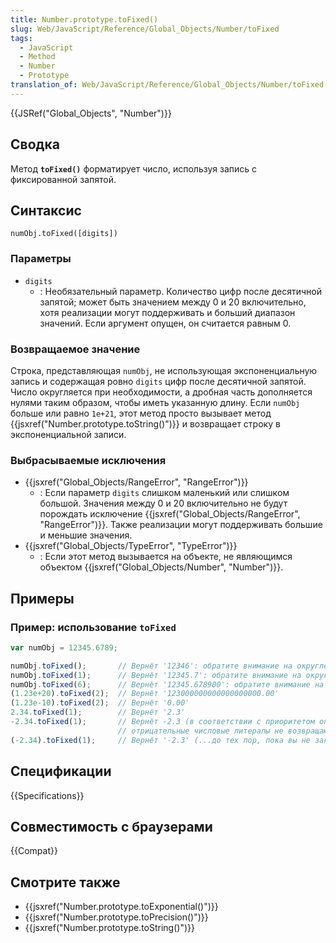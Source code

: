 ```yaml
---
title: Number.prototype.toFixed()
slug: Web/JavaScript/Reference/Global_Objects/Number/toFixed
tags:
  - JavaScript
  - Method
  - Number
  - Prototype
translation_of: Web/JavaScript/Reference/Global_Objects/Number/toFixed
---
```


{{JSRef("Global_Objects", "Number")}}

## Сводка

Метод **`toFixed()`** форматирует число, используя запись с фиксированной запятой.

## Синтаксис

```
numObj.toFixed([digits])
```

### Параметры

- `digits`
  - : Необязательный параметр. Количество цифр после десятичной запятой; может быть значением между 0 и 20 включительно, хотя реализации могут поддерживать и больший диапазон значений. Если аргумент опущен, он считается равным 0.

### Возвращаемое значение

Строка, представляющая `numObj`, не использующая экспоненциальную запись и содержащая ровно `digits` цифр после десятичной запятой. Число округляется при необходимости, а дробная часть дополняется нулями таким образом, чтобы иметь указанную длину. Если `numObj` больше или равно `1e+21`, этот метод просто вызывает метод {{jsxref("Number.prototype.toString()")}} и возвращает строку в экспоненциальной записи.

### Выбрасываемые исключения

- {{jsxref("Global_Objects/RangeError", "RangeError")}}
  - : Если параметр `digits` слишком маленький или слишком большой. Значения между 0 и 20 включительно не будут порождать исключение {{jsxref("Global_Objects/RangeError", "RangeError")}}. Также реализации могут поддерживать большие и меньшие значения.
- {{jsxref("Global_Objects/TypeError", "TypeError")}}
  - : Если этот метод вызывается на объекте, не являющимся объектом {{jsxref("Global_Objects/Number", "Number")}}.

## Примеры

### Пример: использование `toFixed`

```js
var numObj = 12345.6789;

numObj.toFixed();       // Вернёт '12346': обратите внимание на округление, дробной части нет
numObj.toFixed(1);      // Вернёт '12345.7': обратите внимание на округление
numObj.toFixed(6);      // Вернёт '12345.678900': обратите внимание на дополнение нулями
(1.23e+20).toFixed(2);  // Вернёт '123000000000000000000.00'
(1.23e-10).toFixed(2);  // Вернёт '0.00'
2.34.toFixed(1);        // Вернёт '2.3'
-2.34.toFixed(1);       // Вернёт -2.3 (в соответствии с приоритетом операций,
                        // отрицательные числовые литералы не возвращают строку...)
(-2.34).toFixed(1);     // Вернёт '-2.3' (...до тех пор, пока вы не заключите их в круглые скобки)
```

## Спецификации

{{Specifications}}

## Совместимость с браузерами

{{Compat}}

## Смотрите также

- {{jsxref("Number.prototype.toExponential()")}}
- {{jsxref("Number.prototype.toPrecision()")}}
- {{jsxref("Number.prototype.toString()")}}
